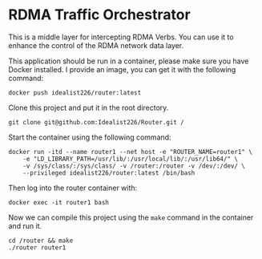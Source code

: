 # RDMA Traffic Orchestrator

This is a middle layer for intercepting RDMA Verbs. You can use it to enhance the control of the RDMA network data layer.


This application should be run in a container, please make sure you have Docker installed. I provide an image, you can get it with the following command:
```shell
docker push idealist226/router:latest
```

Clone this project and put it in the root directory.

```shell
git clone git@github.com:Idealist226/Router.git /
```

Start the container using the following command:

```shell
docker run -itd --name router1 --net host -e "ROUTER_NAME=router1" \
    -e "LD_LIBRARY_PATH=/usr/lib/:/usr/local/lib/:/usr/lib64/" \
	-v /sys/class/:/sys/class/ -v /router:/router -v /dev/:/dev/ \
    --privileged idealist226/router:latest /bin/bash
```

Then log into the router container with:
```shell
docker exec -it router1 bash
```

Now we can compile this project using the `make` command in the container and run it.
```shell
cd /router && make
./router router1
```